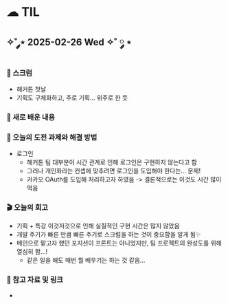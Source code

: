 # ☁︎ TIL

## ✧˚ ༘⋆ 2025-02-26 Wed ✧˚ ༘ ⋆

### 💬 스크럼
- 해커톤 첫날
- 기획도 구체화하고, 주로 기획... 위주로 한 듯

### 🖤 새로 배운 내용
#### 

### 🏁 오늘의 도전 과제와 해결 방법
- 로그인
    - 해커톤 팀 대부분이 시간 관계로 인해 로그인은 구현하지 않는다고 함
    - 그러나 개인화라는 컨셉에 맞추려면 로그인을 도입해야 한다는... 문제!
    - 카카오 OAuth를 도입해 처리하고자 하였음 -> 결론적으로는 이것도 시간 많이 먹음

### 🎬 오늘의 회고
- 기획 + 특강 이것저것으로 인해 실질적인 구현 시간은 많지 않았음
- 개발 주기가 빠른 만큼 빠른 주기로 스크럼을 하는 것이 중요함을 알게 됨✨
- 메인으로 맡고자 했던 포지션이 프론트는 아니었지만, 팀 프로젝트의 완성도를 위해 열심히 함...!
    - 같은 일을 해도 매번 뭘 배우기는 하는 것 같음...

### 👀 참고 자료 및 링크
- 